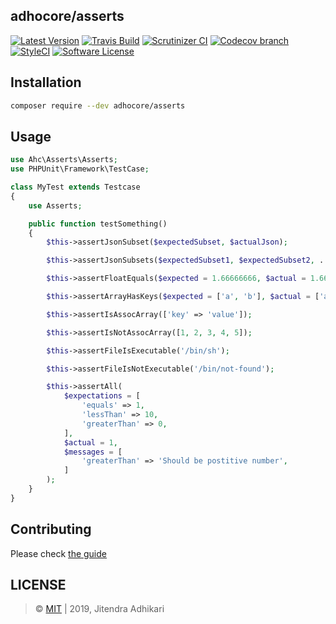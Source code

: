 ## adhocore/asserts

[![Latest Version](https://img.shields.io/github/release/adhocore/asserts.svg?style=flat-square)](https://github.com/adhocore/asserts/releases)
[![Travis Build](https://img.shields.io/travis/com/adhocore/asserts.svg?branch=master&style=flat-square)](https://travis-ci.com/adhocore/asserts?branch=master)
[![Scrutinizer CI](https://img.shields.io/scrutinizer/g/adhocore/asserts.svg?style=flat-square)](https://scrutinizer-ci.com/g/adhocore/asserts/?branch=master)
[![Codecov branch](https://img.shields.io/codecov/c/github/adhocore/asserts/master.svg?style=flat-square)](https://codecov.io/gh/adhocore/asserts)
[![StyleCI](https://styleci.io/repos/169276368/shield)](https://styleci.io/repos/169276368)
[![Software License](https://img.shields.io/badge/license-MIT-brightgreen.svg?style=flat-square)](./LICENSE)


## Installation
```bash
composer require --dev adhocore/asserts
```

## Usage
```php
use Ahc\Asserts\Asserts;
use PHPUnit\Framework\TestCase;

class MyTest extends Testcase
{
    use Asserts;

    public function testSomething()
    {
        $this->assertJsonSubset($expectedSubset, $actualJson);

        $this->assertJsonSubsets($expectedSubset1, $expectedSubset2, ... , $actualJson);

        $this->assertFloatEquals($expected = 1.66666666, $actual = 1.666666689, $precision = 4);

        $this->assertArrayHasKeys($expected = ['a', 'b'], $actual = ['a' => 1, 'b' => 2]);

        $this->assertIsAssocArray(['key' => 'value']);

        $this->assertIsNotAssocArray([1, 2, 3, 4, 5]);

        $this->assertFileIsExecutable('/bin/sh');

        $this->assertFileIsNotExecutable('/bin/not-found');

        $this->assertAll(
            $expectations = [
                'equals' => 1,
                'lessThan' => 10,
                'greaterThan' => 0,
            ],
            $actual = 1,
            $messages = [
                'greaterThan' => 'Should be postitive number',
            ]
        );
    }
}
```

## Contributing

Please check [the guide](./CONTRIBUTING.md)

## LICENSE

> &copy; [MIT](./LICENSE) | 2019, Jitendra Adhikari
